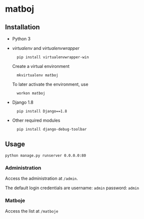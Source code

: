 # matboj

## Installation

* Python 3
* *virtualenv* and *virtualenvwrapper*

        pip install virtualenvwrapper-win
    
    Create a virtual environment
    
        mkvirtualenv matboj
    
    To later activate the environment, use
    
        workon matboj

* Django 1.8

        pip install Django==1.8

* Other required modules

        pip install django-debug-toolbar

## Usage

    python manage.py runserver 0.0.0.0:80
    
### Administration

Access the administration at `/admin`.

The default login credentials are username: `admin` password: `admin`

### Matboje

Access the list at `/matboje`
